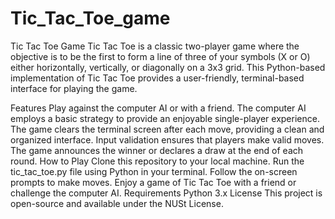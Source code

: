 # Tic_Tac_Toe_game
Tic Tac Toe Game
Tic Tac Toe is a classic two-player game where the objective is to be the first to form a line of three of your symbols (X or O) either horizontally, vertically, or diagonally on a 3x3 grid. This Python-based implementation of Tic Tac Toe provides a user-friendly, terminal-based interface for playing the game.

Features
Play against the computer AI or with a friend.
The computer AI employs a basic strategy to provide an enjoyable single-player experience.
The game clears the terminal screen after each move, providing a clean and organized interface.
Input validation ensures that players make valid moves.
The game announces the winner or declares a draw at the end of each round.
How to Play
Clone this repository to your local machine.
Run the tic_tac_toe.py file using Python in your terminal.
Follow the on-screen prompts to make moves.
Enjoy a game of Tic Tac Toe with a friend or challenge the computer AI.
Requirements
Python 3.x
License
This project is open-source and available under the NUSt License.

